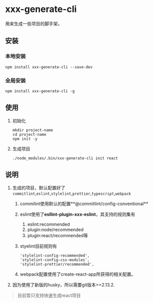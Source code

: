 # xxx-generate-cli

用来生成一些项目的脚手架。

## 安装

### 本地安装

```
npm install xxx-generate-cli --save-dev
```

### 全局安装

```
npm install xxx-generate-cli -g
```

## 使用

1. 初始化

   ```
   mkdir project-name
   cd project-name
   npm init -y
   ```

2. 生成项目

   ```
   ./node_modules/.bin/xxx-generate-cli init react
   ```

## 说明

1. 生成的项目，默认配置好了`commitlint`,`eslint`,`stylelint`,`prettier`,`typescript`,`webpack`

   1. commilint使用默认的配置**@commitlint/config-conventional**

   2. eslint使用了**esllint-plugin-xxx-eslint**，其支持的规则集有

      1. eslint:recommended
      2. plugin:node/recommended
      3. plugin:react/recommended等

   3. styelint目前规则有

      ```
      'stylelint-config-recommended',
      'stylelint-config-css-modules',
      'stylelint-prettier/recommended',
      ```

   4. webpack配置使用了create-react-app所获得的相关配置。

2. 因为使用了新版的husky，所以需要git版本\>=2.13.2.

> 目前暂只支持快速生成react项目